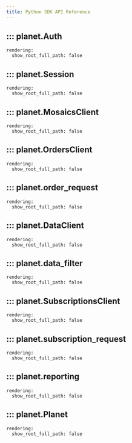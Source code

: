 ```yaml
---
title: Python SDK API Reference
---
```


## ::: planet.Auth
    rendering:
      show_root_full_path: false

## ::: planet.Session
    rendering:
      show_root_full_path: false

## ::: planet.MosaicsClient
    rendering:
      show_root_full_path: false

## ::: planet.OrdersClient
    rendering:
      show_root_full_path: false

## ::: planet.order_request
    rendering:
      show_root_full_path: false

## ::: planet.DataClient
    rendering:
      show_root_full_path: false

## ::: planet.data_filter
    rendering:
      show_root_full_path: false

## ::: planet.SubscriptionsClient
    rendering:
      show_root_full_path: false

## ::: planet.subscription_request
    rendering:
      show_root_full_path: false

## ::: planet.reporting
    rendering:
      show_root_full_path: false

## ::: planet.Planet
    rendering:
      show_root_full_path: false
